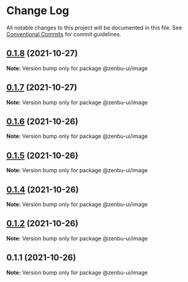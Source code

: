 # Change Log

All notable changes to this project will be documented in this file.
See [Conventional Commits](https://conventionalcommits.org) for commit guidelines.

## [0.1.8](https://github.com/KodepandaID/zenbu-ui/compare/@zenbu-ui/image@0.1.7...@zenbu-ui/image@0.1.8) (2021-10-27)

**Note:** Version bump only for package @zenbu-ui/image





## [0.1.7](https://github.com/KodepandaID/zenbu-ui/compare/@zenbu-ui/image@0.1.6...@zenbu-ui/image@0.1.7) (2021-10-27)

**Note:** Version bump only for package @zenbu-ui/image





## [0.1.6](https://github.com/KodepandaID/zenbu-ui/compare/@zenbu-ui/image@0.1.5...@zenbu-ui/image@0.1.6) (2021-10-26)

**Note:** Version bump only for package @zenbu-ui/image





## [0.1.5](https://github.com/KodepandaID/zenbu-ui/compare/@zenbu-ui/image@0.1.4...@zenbu-ui/image@0.1.5) (2021-10-26)

**Note:** Version bump only for package @zenbu-ui/image





## [0.1.4](https://github.com/KodepandaID/zenbu-ui/compare/@zenbu-ui/image@0.1.2...@zenbu-ui/image@0.1.4) (2021-10-26)

**Note:** Version bump only for package @zenbu-ui/image





## [0.1.2](https://github.com/KodepandaID/zenbu-ui/compare/@zenbu-ui/image@0.1.1...@zenbu-ui/image@0.1.2) (2021-10-26)

**Note:** Version bump only for package @zenbu-ui/image





## 0.1.1 (2021-10-26)

**Note:** Version bump only for package @zenbu-ui/image

